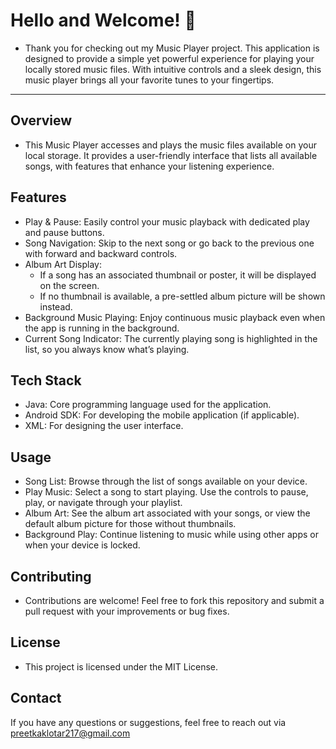 # Hello and Welcome! 🎵
- Thank you for checking out my Music Player project. This application is designed to provide a simple yet powerful experience for playing your locally stored music files. With intuitive controls and a sleek design, this music player brings all your favorite tunes to your fingertips.
--- 
## Overview
- This Music Player accesses and plays the music files available on your local storage. It provides a user-friendly interface that lists all available songs, with features that enhance your listening experience.
## Features
- Play & Pause: Easily control your music playback with dedicated play and pause buttons.
- Song Navigation: Skip to the next song or go back to the previous one with forward and backward controls.
- Album Art Display:
  - If a song has an associated thumbnail or poster, it will be displayed on the screen.
  - If no thumbnail is available, a pre-settled album picture will be shown instead.
- Background Music Playing: Enjoy continuous music playback even when the app is running in the background.
- Current Song Indicator: The currently playing song is highlighted in the list, so you always know what’s playing.
## Tech Stack
- Java: Core programming language used for the application.
- Android SDK: For developing the mobile application (if applicable).
- XML: For designing the user interface.
## Usage
- Song List: Browse through the list of songs available on your device.
- Play Music: Select a song to start playing. Use the controls to pause, play, or navigate through your playlist.
- Album Art: See the album art associated with your songs, or view the default album picture for those without thumbnails.
- Background Play: Continue listening to music while using other apps or when your device is locked.
## Contributing
- Contributions are welcome! Feel free to fork this repository and submit a pull request with your improvements or bug fixes.

## License
- This project is licensed under the MIT License.

## Contact
If you have any questions or suggestions, feel free to reach out via preetkaklotar217@gmail.com
